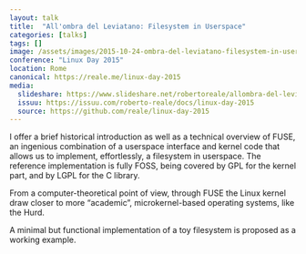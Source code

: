 ```yaml
---
layout: talk
title:  "All'ombra del Leviatano: Filesystem in Userspace"
categories: [talks]
tags: []
image: /assets/images/2015-10-24-ombra-del-leviatano-filesystem-in-userspace.png
conference: "Linux Day 2015"
location: Rome
canonical: https://reale.me/linux-day-2015
media:
  slideshare: https://www.slideshare.net/robertoreale/allombra-del-leviatano-filesystem-in-userspace-87942584
  issuu: https://issuu.com/roberto-reale/docs/linux-day-2015
  source: https://github.com/reale/linux-day-2015
---
```


I offer a brief historical introduction as well as a technical overview of FUSE, an ingenious combination of a userspace interface and kernel code that allows us to implement, effortlessly, a filesystem in userspace. The reference implementation is fully FOSS, being covered by GPL for the kernel part, and by LGPL for the C library.

From a computer-theoretical point of view, through FUSE the Linux kernel draw closer to more “academic”, microkernel-based operating systems, like the Hurd.

A minimal but functional implementation of a toy filesystem is proposed as a working example.
